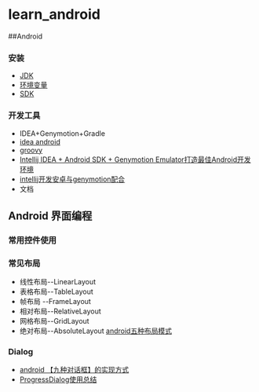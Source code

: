 # learn_android
##Android

### 安装
* [JDK]()
* [环境变量](http://jingyan.baidu.com/article/f96699bb8b38e0894e3c1bef.html)
* [SDK](http://www.androiddevtools.cn)

### 开发工具
* IDEA+Genymotion+Gradle
* [idea android](https://www.jetbrains.com/idea/help/android.html)
* [groovy](http://groovy.codehaus.org/Download)
* [Intellij IDEA + Android SDK + Genymotion Emulator打造最佳Android开发环境](http://www.jb51.net/article/52609.htm)
* [intellij开发安卓与genymotion配合](http://blog.csdn.net/cdnight/article/details/46408289)
* 文档

## Android 界面编程

### 常用控件使用

### 常见布局
* 线性布局--LinearLayout 
* 表格布局--TableLayout
* 帧布局  --FrameLayout
* 相对布局--RelativeLayout
* 网格布局--GridLayout
* 绝对布局--AbsoluteLayout
[android五种布局模式](android五种布局模式 )


### Dialog

* [android 【九种对话框】的实现方式](http://blog.csdn.net/huaxiangsl/article/details/7496108)
* [ProgressDialog使用总结](http://blog.csdn.net/caesardadi/article/details/11982721)

